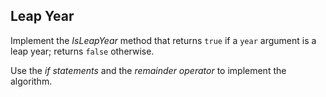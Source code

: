 ## Leap Year

Implement the *IsLeapYear* method that returns `true` if a `year` argument is a leap year; returns `false` otherwise.

Use the *if statements* and the *remainder operator* to implement the algorithm.